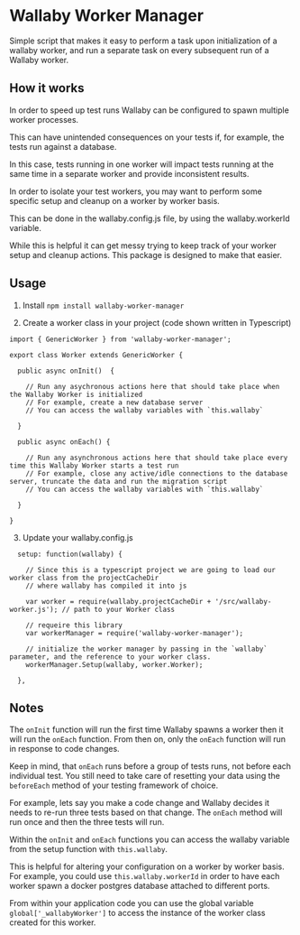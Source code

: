 # Wallaby Worker Manager

Simple script that makes it easy to perform a task upon initialization of a wallaby worker, and run a separate task on every subsequent run of a Wallaby worker.

## How it works

In order to speed up test runs Wallaby can be configured to spawn multiple worker processes.

This can have unintended consequences on your tests if, for example, the tests run against a database.

In this case, tests running in one worker will impact tests running at the same time in a separate worker and provide inconsistent results.

In order to isolate your test workers, you may want to perform some specific setup and cleanup on a worker by worker basis.

This can be done in the wallaby.config.js file, by using the wallaby.workerId variable.

While this is helpful it can get messy trying to keep track of your worker setup and cleanup actions. This package is designed to make that easier.

## Usage

1. Install `npm install wallaby-worker-manager`

2. Create a worker class in your project (code shown written in Typescript)

```
import { GenericWorker } from 'wallaby-worker-manager';

export class Worker extends GenericWorker {

  public async onInit()  {

    // Run any asychronous actions here that should take place when the Wallaby Worker is initialized
    // For example, create a new database server
    // You can access the wallaby variables with `this.wallaby`

  }

  public async onEach() {

    // Run any asynchronous actions here that should take place every time this Wallaby Worker starts a test run
    // For example, close any active/idle connections to the database server, truncate the data and run the migration script
    // You can access the wallaby variables with `this.wallaby`

  }

}
```

3. Update your wallaby.config.js

```
  setup: function(wallaby) {

    // Since this is a typescript project we are going to load our worker class from the projectCacheDir
    // where wallaby has compiled it into js

    var worker = require(wallaby.projectCacheDir + '/src/wallaby-worker.js'); // path to your Worker class

    // requeire this library
    var workerManager = require('wallaby-worker-manager');
    
    // initialize the worker manager by passing in the `wallaby` parameter, and the reference to your worker class.
    workerManager.Setup(wallaby, worker.Worker);

  },
```

## Notes

The `onInit` function will run the first time Wallaby spawns a worker then it will run the `onEach` function. From then on, only the `onEach` function will run in response to code changes.

Keep in mind, that `onEach` runs before a group of tests runs, not before each individual test. You still need to take care of resetting your data using the
`beforeEach` method of your testing framework of choice. 

For example, lets say you make a code change and Wallaby decides it needs to re-run three tests based on that change. The `onEach` method will run once and then the three tests will run.

Within the `onInit` and `onEach` functions you can access the wallaby variable from the setup function with `this.wallaby`. 

This is helpful for altering your configuration on a worker by worker basis. For example, you could use `this.wallaby.workerId` in order to have each worker spawn a docker postgres database attached to different ports.

From within your application code you can use the global variable `global['_wallabyWorker']` to access the instance of the worker class created for this worker.